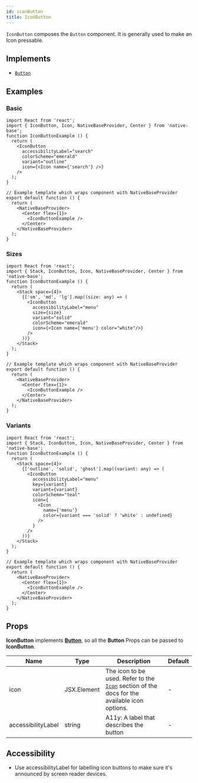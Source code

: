 ```yaml
---
id: iconButton
title: IconButton
---
```


`IconButton` composes the `Button` component. It is generally used to make an Icon pressable.

## Implements

- [`Button`](button.md)

## Examples

### Basic

```SnackPlayer name=IconButton%20Basic
import React from 'react';
import { IconButton, Icon, NativeBaseProvider, Center } from 'native-base';
function IconButtonExample () {
  return (
    <IconButton
      accessibilityLabel="search"
      colorScheme="emerald"
      variant="outline"
      icon={<Icon name={'search'} />}
    />
  );
}

// Example template which wraps component with NativeBaseProvider
export default function () {
  return (
    <NativeBaseProvider>
      <Center flex={1}>
        <IconButtonExample />
      </Center>
    </NativeBaseProvider>
  );
}
```

### Sizes

```SnackPlayer name=IconButton%20Sizes
import React from 'react';
import { Stack, IconButton, Icon, NativeBaseProvider, Center } from 'native-base';
function IconButtonExample () {
  return (
    <Stack space={4}>
      {['sm', 'md', 'lg'].map((size: any) => (
        <IconButton
          accessibilityLabel="menu"
          size={size}
          variant="solid"
          colorScheme="emerald"
          icon={<Icon name={'menu'} color="white"/>}
        />
      ))}
    </Stack>
  );
}

// Example template which wraps component with NativeBaseProvider
export default function () {
  return (
    <NativeBaseProvider>
      <Center flex={1}>
        <IconButtonExample />
      </Center>
    </NativeBaseProvider>
  );
}
```

### Variants

```SnackPlayer name=IconButton%20Variants
import React from 'react';
import { Stack, IconButton, Icon, NativeBaseProvider, Center } from 'native-base';
function IconButtonExample () {
  return (
    <Stack space={4}>
      {['outline', 'solid', 'ghost'].map((variant: any) => (
        <IconButton
          accessibilityLabel="menu"
          key={variant}
          variant={variant}
          colorScheme="teal"
          icon={
            <Icon
              name={'menu'}
              color={variant === 'solid' ? 'white' : undefined}
            />
          }
        />
      ))}
    </Stack>
  );
}

// Example template which wraps component with NativeBaseProvider
export default function () {
  return (
    <NativeBaseProvider>
      <Center flex={1}>
        <IconButtonExample />
      </Center>
    </NativeBaseProvider>
  );
}
```

## Props

**IconButton** implements **[Button](button.md)**, so all the **Button** Props can be passed to **IconButton**.

| Name               | Type        | Description                                                                                             | Default |
| ------------------ | ----------- | ------------------------------------------------------------------------------------------------------- | ------- |
| icon               | JSX.Element | The icon to be used. Refer to the [`Icon`](icon.md) section of the docs for the available icon options. | -       |
| accessibilityLabel | string      | A11y: A label that describes the button                                                                 | -       |

## Accessibility

- Use accessibilityLabel for labelling icon buttons to make sure it's announced by screen reader devices.
